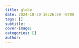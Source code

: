 ```yaml
---
title: globe
date: 2024-10-30 16:26:59 -0700
tags: []
subtitle: 
cover-image: 
categories: []
author:
---
```

